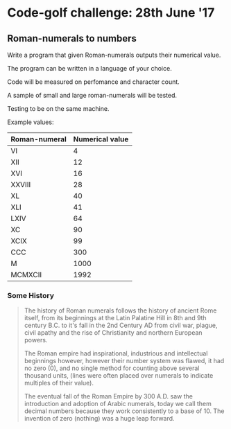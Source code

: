 # Code-golf challenge: 28th June '17 

## Roman-numerals to numbers

Write a program that given Roman-numerals outputs their numerical value.

The program can be written in a language of your choice.

Code will be measured on perfomance and character count. 

A sample of small and large roman-numerals will be tested.

Testing to be on the same machine.

Example values:

Roman-numeral | Numerical value
--- | ---
VI | 4
XII | 12
XVI | 16
XXVIII | 28
XL | 40
XLI | 41
LXIV | 64
XC | 90
XCIX | 99
CCC | 300
M | 1000
MCMXCII | 1992  
  

### Some History 

>The history of Roman numerals follows the history of ancient Rome itself,
>from its beginnings at the Latin Palatine Hill in 8th and 9th century B.C.
>to it's fall in the 2nd Century AD from civil war, plague, civil apathy and the rise of Christianity and northern European powers.
>
>The Roman empire had inspirational, industrious and intellectual beginnings however,
>however their number system was flawed, it had no zero (0), and no single method for counting above several thousand units, (lines were often placed over numerals to indicate multiples of their value). 
>
>The eventual fall of the Roman Empire by 300 A.D. saw the introduction and adoption of Arabic numerals, today we call them decimal numbers because they work consistently to a base of 10. The invention of zero (nothing) was a huge leap forward.
